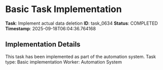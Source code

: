 # Basic Task Implementation

**Task**: Implement actual data deletion
**ID**: task_0634
**Status**: COMPLETED
**Timestamp**: 2025-09-18T06:04:36.764168

## Implementation Details

This task has been implemented as part of the automation system.
Task type: Basic implementation
Worker: Automation System
